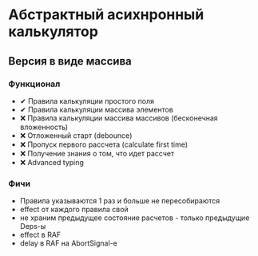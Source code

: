# Абстрактный асихнронный калькулятор

## Версия в виде массива

### Функционал

- ✔ Правила калькуляции простого поля
- ✔ Правила калькуляции массива элементов
- ❌ Правила калькуляции массива массивов (бесконечная вложенность)
- ❌ Отложенный старт (debounce)
- ❌ Пропуск первого рассчета (calculate first time)
- ❌ Получение знания о том, что идет рассчет
- ❌ Advanced typing
  
### Фичи
- Правила указываются 1 раз и больше не пересобираются
- effect от каждого правила свой
- не храним предыдущее состояние расчетов - только предыдущие Deps-ы
- effect в RAF
- delay в RAF на AbortSignal-е